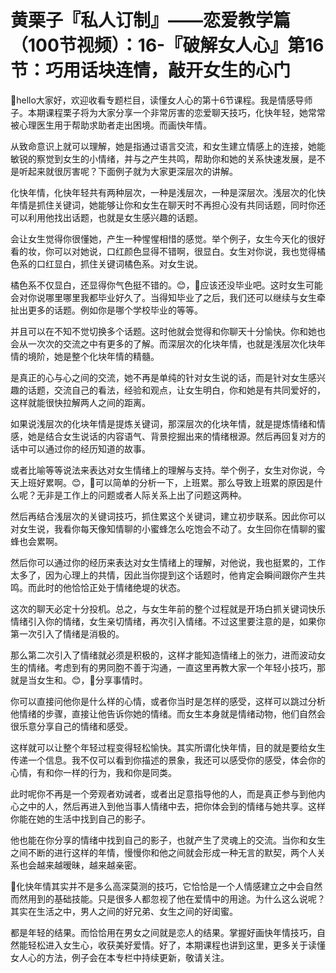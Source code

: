 # 黄栗子『私人订制』——恋爱教学篇（100节视频）：16-『破解女人心』第16节：巧用话块连情，敲开女生的心门

🎼hello大家好，欢迎收看专题栏目，读懂女人心的第十6节课程。我是情感导师子。本期课程栗子将为大家分享一个非常厉害的恋爱聊天技巧，化快年轻，她常常被心理医生用于帮助求助者走出困境。而画快年情。

从致命意识上就可以理解，她是指通过语言交流，和女生建立情感上的连接，她能敏锐的察觉到女生的小情绪，并与之产生共鸣，帮助你和她的关系快速发展，是不是听起来就很厉害呢？下面例子就为大家更深层次的讲解。

化快年情，化快年轻共有两种层次，一种是浅层次，一种是深层次。浅层次的化快年情是抓住关键词，她能够让你和女生在聊天时不再担心没有共同话题，同时你还可以利用他找出话题，也就是女生感兴趣的话题。

会让女生觉得你很懂她，产生一种惺惺相惜的感觉。举个例子，女生今天化的很好看的妆，你可以对她说，口红颜色显得不错啊，很显白。女生对你说，我也觉得橘色系的口红显白，抓住关键词橘色系。对女生说。

橘色系不仅显白，还显得你气色挺不错的。😊，🎼应该还没毕业吧。这时女生可能会对你说哪里哪里我都毕业好久了。当得知毕业了之后，我们还可以继续与女生牵扯出更多的话题。例如你是哪个学校毕业的等等。

并且可以在不知不觉切换多个话题。这时他就会觉得和你聊天十分愉快。你和她也会从一次次的交流之中有更多的了解。而深层次的化块年情，也就是浅层次化块年情的境阶，她是整个化块年情的精髓。

是真正的心与心之间的交流，她不再是单纯的针对女生说的话，而是针对女生感兴趣的话题，交流自己的看法，经验和观点，让女生明白，你和她是有共同爱好的，这样就能很快拉解两人之间的距离。

如果说浅层次的化块年情是提炼关键词，那深层次的化块年情，就是提炼情绪和情感，她是结合女生说话的内容语气、背景挖掘出来的情绪根源。然后再回复对方的话中可以通过你的经历知道的故事。

或者比喻等等说法来表达对女生情绪上的理解与支持。举个例子，女生对你说，今天上班好累啊。😊，🎼可以简单的分析一下，上班累。那么导致上班累的原因是什么呢？无非是工作上的问题或者人际关系上出了问题这两种。

然后再结合浅层次的关键词技巧，抓住累这个关键词，建立初步联系。因此你可以对女生说，我看你每天像知情聊的小蜜蜂怎么吃饱会不动了。女生回你在情聊的蜜蜂也会累啊。

然后你可以通过你的经历来表达对女生情绪上的理解，对他说，我也挺累的，工作太多了，因为心理上的共情，因此当你提到这个话题时，他肯定会瞬间跟你产生共鸣。而此时的他恰恰正处于情绪绝堤的状态。

这次的聊天必定十分投机。总之，与女生年前的整个过程就是开场白抓关键词快乐情绪引入你的情绪，女生亲切情绪，再次引入情绪。不过这里要注意的是，如果你第一次引入了情绪是消极的。

那么第二次引入了情绪就必须是积极的，这样才能知造情绪上的张力，进而波动女生的情绪。考虑到有的男同胞不善于沟通，一直这里再教大家一个年轻小技巧，那就是当女生和。😊，🎼分享事情时。

你可以直接问他你是什么样的心情，或者你当时是怎样的感受，这样可以跳过分析他情绪的步骤，直接让他告诉你她的情绪。而女生本身就是情绪动物，他们自然会很乐意分享自己的情绪和感受。

这样就可以让整个年轻过程变得轻松愉快。其实所谓化快年情，目的就是要给女生传递一个信息。我不仅可以看到你描述的景象，我还可以感受你的感受，体会你的心情，有和你一样的行为，我和你是同类。

此时呢你不再是一个旁观者劝诫者，或者出足意指导他的人，而是真正参与到他内心之中的人，然后再进入到他当事人情绪中去，把你体会到的情绪与她共享。这样你能在她的生活中找到自己的影子。

他也能在你分享的情绪中找到自己的影子，也就产生了灵魂上的交流。当你和女生之间不断的进行这样的年情，慢慢你和他之间就会形成一种无言的默契，两个人关系也会越来越暧昧，越来越亲密。

🎼化快年情其实并不是多么高深莫测的技巧，它恰恰是一个人情感建立之中会自然而然用到的基础技能。只是很多人都忽视了他在爱情中的用途。为什么这么说呢？其实在生活之中，男人之间的好兄弟、女生之间的好闺蜜。

都是年轻的结果。而恰恰用在男女之间就是恋人的结果。掌握好画快年情技巧，自然能轻松进入女生心，收获美好爱情。好了，本期课程也讲到这里，更多关于读懂女人心的方法，例子会在本专栏中持续更新，敬请关注。

